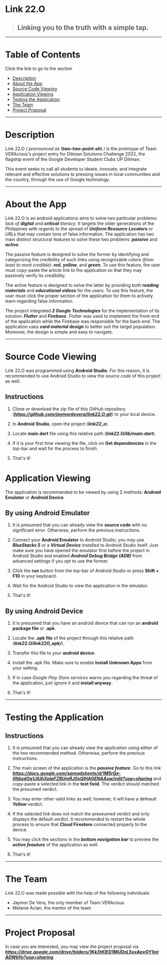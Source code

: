 # Link 22.O

> ## **Linking you to the truth with a simple tap.**

---

# Table of Contents

Click the link to go to the section

- [Description](#description)
- [About the App](#about-the-app)
- [Source Code Viewing](#source-code-viewing)
- [Application Viewing](#application-viewing)
- [Testing the Application](#testing-the-application)
- [The Team](#the-team)
- [Project Proposal](#project-proposal)
---

# Description
Link 22.O *( pronounced as **\two-two-point-oh\\** )* is the prototype of Team VERAcious's project entry for Diliman Solutions Challenge 2022, the flagship event of the Google Developer Student Clubs UP Diliman. 

This event seeks to call all students to ideate, innovate, and integrate relevant and effective solutions to pressing issues in local communities and the country, through the use of Google technology.

---

# About the App
Link 22.O is an android applications aims to solve two particular problems: *lack of **digital** and **critical** literacy*.  It targets the older generations of the Philippines with regards to the spread of ***Uniform Resource Locators*** or *URLs* that may contain tons of false information. The application has two main distinct structural features to solve these two problems: ***passive*** and ***active***. 

The passive feature is designed to solve the former by identifying and categorizing the credibility of such links using recognizable colors *(from least to most credible)*: ***red***, ***yellow***, and ***green***. To use this feature, the user must copy-paste the article link to the application so that they may passively verify its credibility.

The active feature is designed to solve the latter by providing both ***reading materials*** and ***educational videos*** for the users. To use this feature, the user must click the proper section of the application for them to actively learn regarding false information.

The project integrated ***2 Google Technologies*** for the implementation of its solution: ***Flutter*** and ***Firebase***. Flutter was used to implement the front-end of the application while the Firebase was responsible for the back-end. The application uses ***card material design*** to better suit the target population. Moreover, the design is simple and easy to navigate.

---

# Source Code Viewing
Link 22.O was programmed using **Android Studio**. For this reason, it is recommended to use Android Studio to view the *source code* of this project as well.

## Instructions
1. Clone or download the zip file of this GitHub repository (***https://github.com/jaymordevera/link22.O.git***) to your local device.

2. In **Android Studio**, open the project (***link22_o***).

3. Locate **main.dart** file using this relative path (***link22.O/lib/main.dart***).

4. If it is your first time viewing the file, click on **Get dependencies** in the top-bar and wait for the process to finish.

5. That's it!

# Application Viewing
The application is recommended to be viewed by using 2 methods: **Android Emulator** or **Android Device**.

## By using Android Emulator
1. It is presumed that you can already view the **source code** with no significant error. Otherwise, perform the previous instructions.

2. Connect your **Android Emulator** to Android Studio; you may use ***BlueStacks 5*** or a ***Virtual Device*** installed to Android Studio itself. Just make sure you have opened the emulator first before the project in Android Studio and enabled ***Android Debug Bridge (ADB)*** from advanced settings if you opt to use the former.

3. Click the **run** button from the top-bar of Android Studio or press **Shift + F10** in your keyboard.

4. Wait for the Android Studio to view the application in the emulator.

5. That's it!

## By using Android Device
1. It is presumed that you have an android device that can run an **android package file** or **.apk**.

2. Locate the **.apk file** of the project through this relative path (***link22.O/link22O_apk/***).

3. Transfer this file to your **android device**.

4. Install the .apk file. Make sure to enable **Install Unknown Apps** from your setting.

5. If in case *Google Play Store services* warns you regarding the threat of the application, just ignore it and **install anyway**.

6. That's it!

---

# Testing the Application
## Instructions
1. It is presumed that you can already view the application using either of the two recommended method. Otherwise, perform the previous instructions.

2. The main screen of the application is the ***passive feature***. Go to this link ***https://docs.google.com/spreadsheets/d/1M5rQx-0ItbzdOq1JIUhXpIpFZBUmRJ0sQlHAGENAAsw/edit?usp=sharing*** and copy-paste a selected link in the **text field**. The verdict should matched the presumed verdict.

3. You may enter other valid links as well; however, it will have a defeault ***Yellow*** verdict.

4. If the selected link does not match the preseumed verdict and only displays the default verdict. It recommended to restart the whole process to ensure that **Cloud Firestore** connected properly to the device.

5. You may click the sections in the ***bottom navigation bar*** to preview the ***active feauture*** of the application as well.

6. That's it!

---
# The Team
Link 22.O was made possible with the help of the following individuals:
- Jaymor De Vera, the only member of Team VERAcious
- Melanie Aclan, the mentor of the team

---

# Project Proposal
In case you are interested, you may view the project proposal via ***https://drive.google.com/drive/folders/1Kk3tKlED1MUDnL5xxAqvGY1ejrADWbYo?usp=sharing***.
